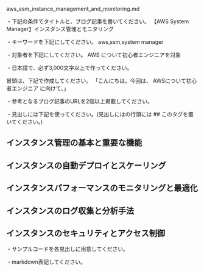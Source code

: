 aws_ssm_instance_management_and_monitoring.md

・下記の条件でタイトルと、ブログ記事を書いてください。
【AWS System Manager】インスタンス管理とモニタリング

・キーワードを下記にしてください。
aws,ssm,system manager

・対象者を下記にしてください。
  AWS について初心者エンジニアを対象


・日本語で、必ず3,000文字以上で作ってください。

冒頭は、下記で作成してください。
「こんにちは。今回は、
AWSについて初心者エンジニア
に向けて、」

・参考となるブログ記事のURLを2個以上掲載してください。

・見出しには下記を使ってください。(見出しにはの行頭には ## このタグを置いてください。)
## インスタンス管理の基本と重要な機能
## インスタンスの自動デプロイとスケーリング
## インスタンスパフォーマンスのモニタリングと最適化
## インスタンスのログ収集と分析手法
## インスタンスのセキュリティとアクセス制御

・サンプルコードを各見出しに用意してください。

・markdown表記してください。

